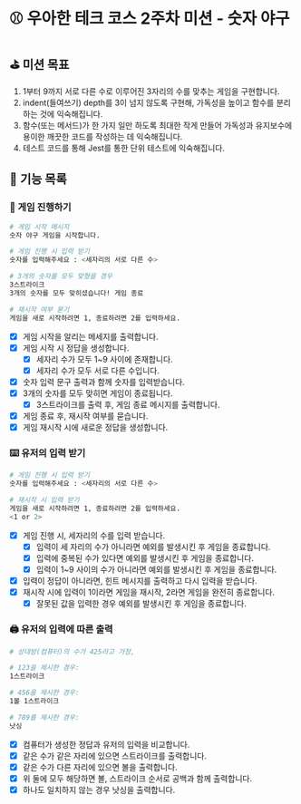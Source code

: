 # :baseball: 우아한 테크 코스 2주차 미션 - 숫자 야구

## :golf: 미션 목표

1. 1부터 9까지 서로 다른 수로 이루어진 3자리의 수를 맞추는 게임을 구현합니다.
2. indent(들여쓰기) depth를 3이 넘지 않도록 구현해, 가독성을 높이고 함수를 분리하는 것에 익숙해집니다.
3. 함수(또는 메서드)가 한 가지 일만 하도록 최대한 작게 만들어 가독성과 유지보수에 용이한 깨끗한 코드를 작성하는 데 익숙해집니다.
4. 테스트 코드를 통해 Jest를 통한 단위 테스트에 익숙해집니다.

## :rocket: 기능 목록

### :game_die: 게임 진행하기

```bash
# 게임 시작 메시지
숫자 야구 게임을 시작합니다.

# 게임 진행 시 입력 받기
숫자를 입력해주세요 : <세자리의 서로 다른 수>

# 3개의 숫자를 모두 맞혔을 경우
3스트라이크
3개의 숫자를 모두 맞히셨습니다! 게임 종료

# 재시작 여부 묻기
게임을 새로 시작하려면 1, 종료하려면 2를 입력하세요.
```

- [x] 게임 시작을 알리는 메세지를 출력합니다.
- [x] 게임 시작 시 정답을 생성합니다.
  - [x] 세자리 수가 모두 1~9 사이에 존재합니다.
  - [x] 세자리 수가 모두 서로 다른 수입니다.
- [x] 숫자 입력 문구 출력과 함께 숫자를 입력받습니다.
- [x] 3개의 숫자를 모두 맞히면 게임이 종료됩니다.
  - [x] 3스트라이크를 출력 후, 게임 종료 메시지를 출력합니다.
- [x] 게임 종료 후, 재시작 여부를 묻습니다.
- [x] 게임 재시작 시에 새로운 정답을 생성합니다.

### :keyboard: 유저의 입력 받기

```bash
# 게임 진행 시 입력 받기
숫자를 입력해주세요 : <세자리의 서로 다른 수>

# 재시작 시 입력 받기
게임을 새로 시작하려면 1, 종료하려면 2를 입력하세요.
<1 or 2>
```

- [x] 게임 진행 시, 세자리의 수를 입력 받습니다.
  - [x] 입력이 세 자리의 수가 아니라면 예외를 발생시킨 후 게임을 종료합니다.
  - [x] 입력에 중복된 수가 있다면 예외를 발생시킨 후 게임을 종료합니다.
  - [x] 입력이 1~9 사이의 수가 아니라면 예외를 발생시킨 후 게임을 종료합니다.
- [x] 입력이 정답이 아니라면, 힌트 메시지를 출력하고 다시 입력을 받습니다.
- [x] 재시작 시에 입력이 1이라면 게임을 재시작, 2라면 게임을 완전히 종료합니다.
  - [x] 잘못된 값을 입력한 경우 예외를 발생시킨 후 게임을 종료합니다.

### :printer: 유저의 입력에 따른 출력

```bash
# 상대방(컴퓨터)의 수가 425라고 가정,

# 123을 제시한 경우:
1스트라이크

# 456을 제시한 경우:
1볼 1스트라이크

# 789를 제시한 경우:
낫싱
```

- [x] 컴퓨터가 생성한 정답과 유저의 입력을 비교합니다.
- [x] 같은 수가 같은 자리에 있으면 스트라이크를 출력합니다.
- [x] 같은 수가 다른 자리에 있으면 볼을 출력합니다.
- [x] 위 둘에 모두 해당하면 볼, 스트라이크 순서로 공백과 함께 출력합니다.
- [x] 하나도 일치하지 않는 경우 낫싱을 출력합니다.
